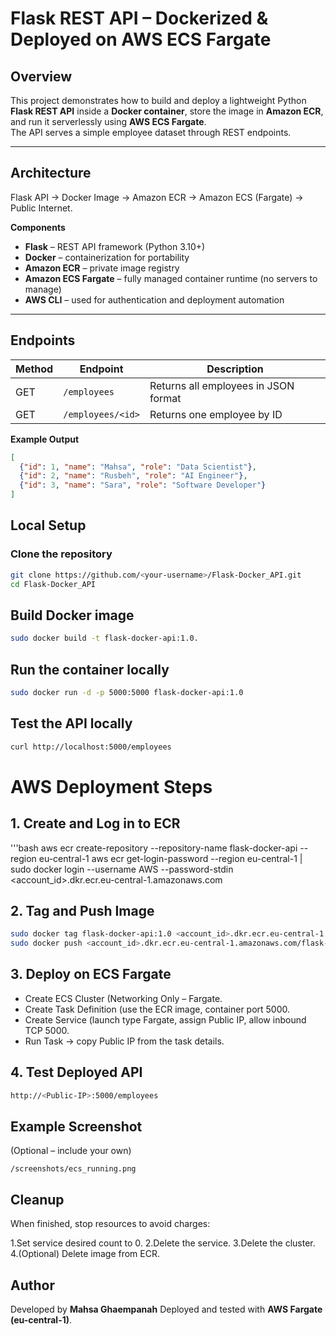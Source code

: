 # Flask REST API – Dockerized & Deployed on AWS ECS Fargate

## Overview
This project demonstrates how to build and deploy a lightweight Python **Flask REST API** inside a **Docker container**, store the image in **Amazon ECR**, and run it serverlessly using **AWS ECS Fargate**.  
The API serves a simple employee dataset through REST endpoints.

---

## Architecture
Flask API → Docker Image → Amazon ECR → Amazon ECS (Fargate) → Public Internet.


**Components**
- **Flask** – REST API framework (Python 3.10+)
- **Docker** – containerization for portability
- **Amazon ECR** – private image registry
- **Amazon ECS Fargate** – fully managed container runtime (no servers to manage)
- **AWS CLI** – used for authentication and deployment automation

---

## Endpoints

| Method | Endpoint | Description |
|--------|-----------|-------------|
| GET | `/employees` | Returns all employees in JSON format |
| GET | `/employees/<id>` | Returns one employee by ID |

**Example Output**
```json
[
  {"id": 1, "name": "Mahsa", "role": "Data Scientist"},
  {"id": 2, "name": "Rusbeh", "role": "AI Engineer"},
  {"id": 3, "name": "Sara", "role": "Software Developer"}
]
```

## Local Setup

### Clone the repository
```bash
git clone https://github.com/<your-username>/Flask-Docker_API.git
cd Flask-Docker_API
```


## Build Docker image
```bash
sudo docker build -t flask-docker-api:1.0.
```

## Run the container locally
```bash
sudo docker run -d -p 5000:5000 flask-docker-api:1.0
```

## Test the API locally
```bash
curl http://localhost:5000/employees
```

# AWS Deployment Steps
## 1. Create and Log in to ECR
'''bash
aws ecr create-repository --repository-name flask-docker-api --region eu-central-1
aws ecr get-login-password --region eu-central-1 | \
sudo docker login --username AWS --password-stdin <account_id>.dkr.ecr.eu-central-1.amazonaws.com


## 2. Tag and Push Image
```bash
sudo docker tag flask-docker-api:1.0 <account_id>.dkr.ecr.eu-central-1.amazonaws.com/flask-docker-api:1.0
sudo docker push <account_id>.dkr.ecr.eu-central-1.amazonaws.com/flask-docker-api:1.0
```

## 3. Deploy on ECS Fargate
- Create ECS Cluster (Networking Only – Fargate.
- Create Task Definition (use the ECR image, container port 5000.
- Create Service (launch type Fargate, assign Public IP, allow inbound TCP 5000.
- Run Task → copy Public IP from the task details.


## 4. Test Deployed API
```bash
http://<Public-IP>:5000/employees
```

## Example Screenshot
(Optional – include your own)
```text
/screenshots/ecs_running.png
```

## Cleanup
When finished, stop resources to avoid charges:

1.Set service desired count to 0.
2.Delete the service.
3.Delete the cluster.
4.(Optional) Delete image from ECR.


## Author
Developed by **Mahsa Ghaempanah**
Deployed and tested with **AWS Fargate (eu-central-1)**.


